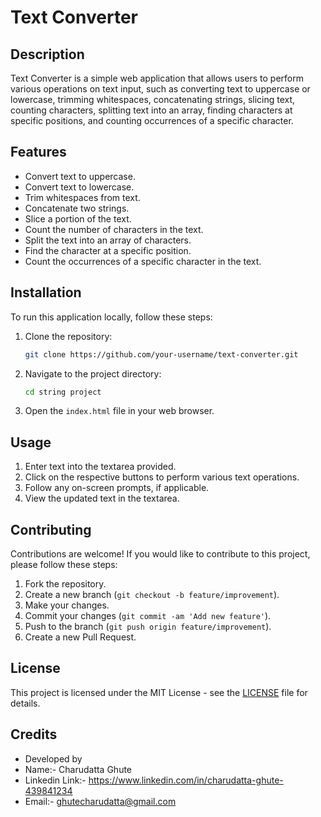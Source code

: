 # Text Converter

## Description
Text Converter is a simple web application that allows users to perform various operations on text input, such as converting text to uppercase or lowercase, trimming whitespaces, concatenating strings, slicing text, counting characters, splitting text into an array, finding characters at specific positions, and counting occurrences of a specific character.

## Features
- Convert text to uppercase.
- Convert text to lowercase.
- Trim whitespaces from text.
- Concatenate two strings.
- Slice a portion of the text.
- Count the number of characters in the text.
- Split the text into an array of characters.
- Find the character at a specific position.
- Count the occurrences of a specific character in the text.

## Installation
To run this application locally, follow these steps:

1. Clone the repository:
    ```bash
    git clone https://github.com/your-username/text-converter.git
    ```

2. Navigate to the project directory:
    ```bash
    cd string project
    ```

3. Open the `index.html` file in your web browser.

## Usage
1. Enter text into the textarea provided.
2. Click on the respective buttons to perform various text operations.
3. Follow any on-screen prompts, if applicable.
4. View the updated text in the textarea.

## Contributing
Contributions are welcome! If you would like to contribute to this project, please follow these steps:

1. Fork the repository.
2. Create a new branch (`git checkout -b feature/improvement`).
3. Make your changes.
4. Commit your changes (`git commit -am 'Add new feature'`).
5. Push to the branch (`git push origin feature/improvement`).
6. Create a new Pull Request.

## License
This project is licensed under the MIT License - see the [LICENSE](LICENSE) file for details.

## Credits
- Developed by
- Name:- Charudatta Ghute
- Linkedin Link:- https://www.linkedin.com/in/charudatta-ghute-439841234
- Email:- ghutecharudatta@gmail.com

